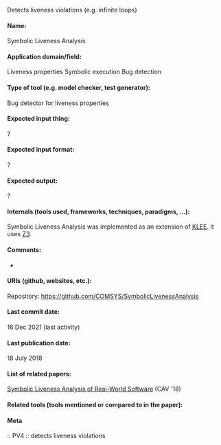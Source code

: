 Detects liveness violations (e.g. infinite loops)

#### Name:
Symbolic Liveness Analysis

#### Application domain/field:
Liveness properties
Symbolic execution
Bug detection

#### Type of tool (e.g. model checker, test generator):
Bug detector for liveness properties

#### Expected input thing:
?

#### Expected input format:
?

#### Expected output:
?

#### Internals (tools used, frameworks, techniques, paradigms, ...):
Symbolic Liveness Analysis was implemented as an extension of [KLEE](KLEE.md). It uses [Z3](Solvers/SMT/Z3.md).

#### Comments:
-

#### URIs (github, websites, etc.):
Repository: https://github.com/COMSYS/SymbolicLivenessAnalysis

#### Last commit date:
16 Dec 2021 (last activity)

#### Last publication date:
18 July 2018

#### List of related papers:
[Symbolic Liveness Analysis of Real-World Software](https://doi.org/10.1007/978-3-319-96142-2_27) (CAV '18)

#### Related tools (tools mentioned or compared to in the paper):

#### Meta
:: PV4 :: detects liveness violations
